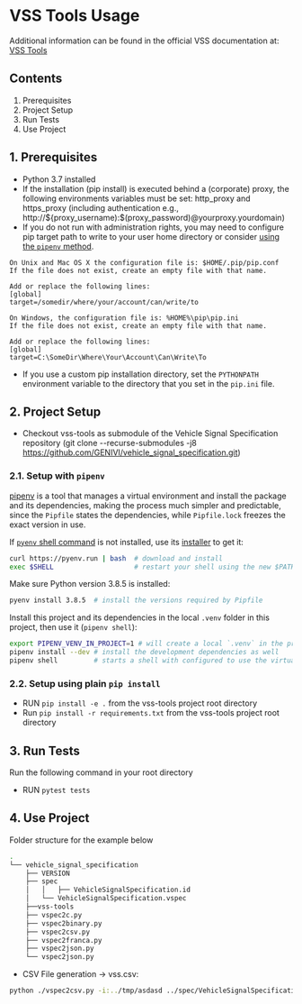 # VSS Tools Usage

Additional information can be found in the official VSS documentation at: [VSS Tools](https://genivi.github.io/vehicle_signal_specification/tools/)

## Contents
1. Prerequisites
2. Project Setup
3. Run Tests
4. Use Project

## 1. Prerequisites
* Python 3.7 installed
* If the installation (pip install) is executed behind a (corporate) proxy, the following environments variables must be set: http_proxy and https_proxy (including authentication e.g., http://${proxy_username):$(proxy_password)@yourproxy.yourdomain)
* If you do not run with administration rights, you may need to configure pip target path to write to your user home directory or consider [using the `pipenv` method](#21-setup-with-pipenv).

```
On Unix and Mac OS X the configuration file is: $HOME/.pip/pip.conf
If the file does not exist, create an empty file with that name.

Add or replace the following lines:
[global]
target=/somedir/where/your/account/can/write/to

On Windows, the configuration file is: %HOME%\pip\pip.ini 
If the file does not exist, create an empty file with that name.

Add or replace the following lines:
[global]
target=C:\SomeDir\Where\Your\Account\Can\Write\To
```

* If you use a custom pip installation directory, set the `PYTHONPATH` environment variable to the directory that you set in the `pip.ini` file.

## 2. Project Setup
* Checkout vss-tools as submodule of the Vehicle Signal Specification repository (git clone --recurse-submodules -j8 https://github.com/GENIVI/vehicle_signal_specification.git)

### 2.1. Setup with `pipenv`
[pipenv](https://pypi.org/project/pipenv/) is a tool that manages a virtual environment and install the package and its dependencies, making the process much simpler and predictable, since the `Pipfile` states the dependencies, while `Pipfile.lock` freezes the exact version in use.

If [`pyenv` shell command](https://github.com/pyenv/pyenv) is not installed, use its [installer](https://github.com/pyenv/pyenv-installer) to get it:

```sh
curl https://pyenv.run | bash  # download and install
exec $SHELL                    # restart your shell using the new $PATH
```

Make sure Python version 3.8.5 is installed:
```sh
pyenv install 3.8.5  # install the versions required by Pipfile
```

Install this project and its dependencies in the local `.venv` folder in this project, then use it (`pipenv shell`):
```sh
export PIPENV_VENV_IN_PROJECT=1 # will create a local `.venv` in the project, otherwise uses global location
pipenv install --dev # install the development dependencies as well
pipenv shell         # starts a shell with configured to use the virtual environment
```

### 2.2. Setup using plain `pip install`
* RUN  ```pip install -e .``` from the vss-tools project root directory
* Run  ```pip install -r requirements.txt```  from the vss-tools project root directory

## 3. Run Tests
Run the following command in your root directory
* RUN ```pytest tests ```

## 4. Use Project

Folder structure for the example below
```bash
.
└── vehicle_signal_specification
    ├── VERSION
    ├── spec
    │   │   ├── VehicleSignalSpecification.id
    │   └── VehicleSignalSpecification.vspec
    ├──vss-tools
    ├── vspec2c.py
    ├── vspec2binary.py
    ├── vspec2csv.py
    ├── vspec2franca.py
    ├── vspec2json.py
    └── vspec2json.py
```

* CSV File generation -> vss.csv:
```sh
python ./vspec2csv.py -i:../tmp/asdasd ../spec/VehicleSignalSpecification.vspec vss.csv
```
